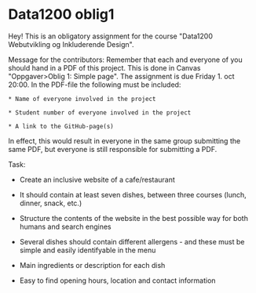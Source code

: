 # Data1200 oblig1
 Hey!
 This is an obligatory assignment for the course "Data1200 Webutvikling og Inkluderende Design".

 Message for the contributors:
 Remember that each and everyone of you should hand in a PDF of this project.
 This is done in Canvas "Oppgaver>Oblig 1: Simple page".
 The assignment is due Friday 1. oct 20:00.
 In the PDF-file the following must be included:

    * Name of everyone involved in the project

    * Student number of everyone involved in the project

    * A link to the GitHub-page(s)
    
In effect, this would result in everyone in the same group submitting the same PDF, but everyone is still responsible for submitting a PDF.


Task:

* Create an inclusive website of a cafe/restaurant

* It should contain at least seven dishes, between three courses (lunch, dinner, snack, etc.)

* Structure the contents of the website in the best possible way for both humans and search engines

* Several dishes should contain different allergens - and these must be simple and easily identifyable in the menu

* Main ingredients or description for each dish

* Easy to find opening hours, location and contact information